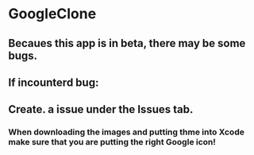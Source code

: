 # GoogleClone

## Becaues this app is in beta, there may be some bugs. 

## If incounterd bug:

## Create. a issue under the Issues tab.

### When downloading the images and putting thme into Xcode make sure that you are putting the right Google icon!
